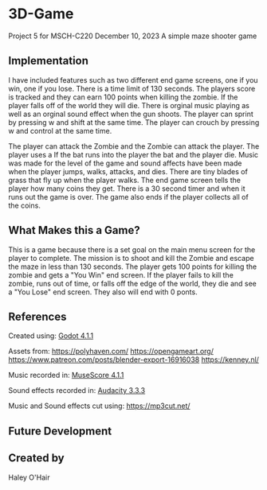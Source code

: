 # 3D-Game
Project 5 for MSCH-C220
December 10, 2023
A simple maze shooter game



## Implementation
I have included features such as two different end game screens, one if you win, one if you lose. There is a time limit of 130 seconds. The players score is tracked and they can earn 100 points when killing the zombie. If the player falls off of the world they will die. There is orginal music playing as well as an orginal sound effect when the gun shoots. The player can sprint by pressing w and shift at the same time. The player can crouch by pressing w and control at the same time. 

The player can attack the Zombie and the Zombie can attack the player. The player uses a  If the bat runs into the player the bat and the player die. Music was made for the level of the game and sound affects have been made when the player jumps, walks, attacks, and dies. There are tiny blades of grass that fly up when the player walks. The end game screen tells the player how many coins they get. There is a 30 second timer and when it runs out the game is over. The game also ends if the player collects all of the coins.

## What Makes this a Game?
This is a game because there is a set goal on the main menu screen for the player to complete. The mission is to shoot and kill the Zombie and escape the maze in less than 130 seconds. The player gets 100 points for killing the zombie and gets a "You Win" end screen. If the player fails to kill the zombie, runs out of time, or falls off the edge of the world, they die and see a "You Lose" end screen. They also will end with 0 ponts.

## References
Created using: [Godot 4.1.1](https://godotengine.org/download)

Assets from: https://polyhaven.com/ https://opengameart.org/ https://www.patreon.com/posts/blender-export-16916038
https://kenney.nl/

Music recorded in: [MuseScore 4.1.1](https://musescore.org/en)

Sound effects recorded in: [Audacity 3.3.3](https://www.audacityteam.org/)

Music and Sound effects cut using: https://mp3cut.net/
## Future Development

## Created by
Haley O'Hair
